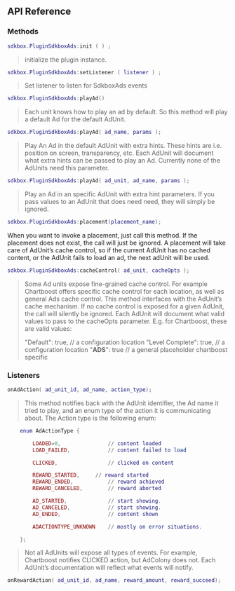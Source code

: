 ## API Reference

### Methods
```lua
sdkbox.PluginSdkboxAds:init ( ) ;
```
> initialize the plugin instance.

```lua
sdkbox.PluginSdkboxAds:setListener ( listener ) ;
```
> Set listener to listen for SdkboxAds events

```lua
sdkbox.PluginSdkboxAds:playAd()
```
> Each unit knows how to play an ad by default.  So this method will play a default Ad for the default AdUnit.

```lua
sdkbox.PluginSdkboxAds:playAd( ad_name, params );
```
> Play An Ad in the default AdUnit with extra hints. These hints are i.e. position on screen, transparency, etc. Each AdUnit will document what extra hints can be passed to play an Ad. Currently none of the AdUnits need this parameter.

```lua
sdkbox.PluginSdkboxAds:playAd( ad_unit, ad_name, params );
```
> Play an Ad in an specific AdUnit with extra hint parameters. If you pass values to an AdUnit that does need need, they will simply be ignored.

```lua
sdkbox.PluginSdkboxAds:placement(placement_name);
```
> 
When you want to invoke a placement, just call this method. If the placement does not exist, the call will just be ignored. A placement will take care of AdUnit’s cache control, so if the current AdUnit has no cached content, or the AdUnit fails to load an ad, the next adUnit will be used.

```lua
sdkbox.PluginSdkboxAds:cacheControl( ad_unit, cacheOpts );
```
> Some Ad units expose fine-grained cache control. For example Chartboost offers specific cache control for each location, as well as general Ads cache control. This method interfaces with the AdUnit’s cache mechanism. If no cache control is exposed for a given AdUnit, the call will silently be ignored. Each AdUnit will document what valid values to pass to the cacheOpts parameter. E.g. for Chartboost, these are valid values:
>
>  "Default": true,		// a configuration location
>  "Level Complete": true,	// a configuration location
>  "__ADS__": true		// a general placeholder chartboost specific 
   

### Listeners
```lua
onAdAction( ad_unit_id, ad_name, action_type);
```
> This method notifies back with the AdUnit identifier, the Ad name it tried to play, and an enum type of the action it is communicating about.
> The Action type is the following enum:

```lua
    enum AdActionType {

        LOADED=0,           	// content loaded
        LOAD_FAILED,        	// content failed to load

        CLICKED,            	// clicked on content

        REWARD_STARTED,	 	// reward started
        REWARD_ENDED,       	// reward achieved
        REWARD_CANCELED,    	// reward aborted

        AD_STARTED,         	// start showing.
        AD_CANCELED,        	// start showing.
        AD_ENDED,           	// content shown

        ADACTIONTYPE_UNKNOWN	// mostly on error situations.

    };
```
> Not all AdUnits will expose all types of events. For example, Chartboost notifies CLICKED action, but AdColony does not. Each AdUnit’s documentation will reflect what events will notify.

```lua
onRewardAction( ad_unit_id, ad_name, reward_amount, reward_succeed);
```